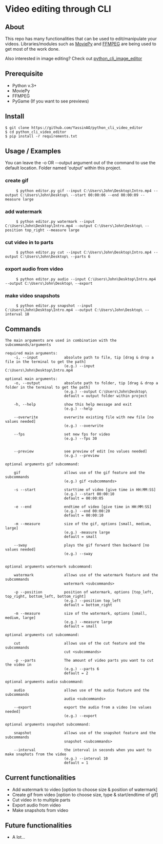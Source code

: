 # Video editing through CLI

## About
This repo has many functionalities that can be used to edit/manipulate your videos.
Libraries/modules such as [MoviePy](https://github.com/Zulko/moviepy)
and [FFMPEG](https://github.com/FFmpeg/FFmpeg) are being used to get most of the work done.

Also interested in image editing? Check out [python_cli_image_editor](https://github.com/YassinAO/python_cli_image_editor)

## Prerequisite
* Python v.3+
* MoviePy
* FFMPEG
* PyGame (If you want to see previews)

## Install
```
$ git clone https://github.com/YassinAO/python_cli_video_editor
$ cd python_cli_video_editor
$ pip install -r requirements.txt 
```

## Usage / Examples
You can leave the -o OR --output argument out of the command to use the default location. Folder named 'output' within this project. 
### create gif

```
     $ python editor.py gif --input C:\Users\John\Desktop\Intro.mp4 --output C:\Users\John\Desktop\ --start 00:00:06 --end 00:00:09 --measure large
```

### add watermark
```
     $ python editor.py watermark --input C:\Users\John\Desktop\Intro.mp4 --output C:\Users\John\Desktop\ --position top_right --measure large
```

### cut video in to parts
```
     $ python editor.py cut --input C:\Users\John\Desktop\Intro.mp4 --output C:\Users\John\Desktop\ --parts 6 
```

### export audio from video
```
     $ python editor.py audio --input C:\Users\John\Desktop\Intro.mp4 --output C:\Users\John\Desktop\ --export 
```

### make video snapshots
```
     $ python editor.py snapshot --input C:\Users\John\Desktop\Intro.mp4 --output C:\Users\John\Desktop\ --interval 10 
```

## Commands
```
The main arguments are used in combination with the subcommands/arguments

required main arguments:
    -i, --input            absolute path to file, tip [drag & drop a file in the terminal to get the path]
                           (e.g.) --input C:\Users\John\Desktop\Intro.mp4

optional main arguments:
    -o, --output           absolute path to folder, tip [drag & drop a folder in the terminal to get the path]
                           (e.g.) --output C:\Users\John\Desktop\
                           default = output folder within project

    -h, --help             show this help message and exit
                           (e.g.) --help

    --overwrite            overwrite existing file with new file [no values needed]
                           (e.g.) --overwrite

    --fps                  set new fps for video
                           (e.g.) --fps 30
    

    --preview              see preview of edit [no values needed]
                           (e.g.) --preview 
    
optional arguments gif subcommand:

    gif                    allows use of the gif feature and the subcommands
                           (e.g.) gif <subcommands>

    -s --start             starttime of video [give time in HH:MM:SS]
                           (e.g.) --start 00:00:10
                           default = 00:00:05

    -e --end               endtime of video [give time in HH:MM:SS]
                           (e.g.) --end 00:00:20
                           default = 00:00:10

    -m --measure           size of the gif, options [small, medium, large]
                           (e.g.) -measure large
                           default = small
    
    --sway                 plays the gif forward then backward [no values needed]
                           (e.g.) --sway


optional arguments watermark subcommand:

    watermark              allows use of the watermark feature and the subcommands
                           watermark <subcommands>

    -p --position          position of watermark, options [top_left, top_right, bottom_left, bottom_right]
                           (e.g.) --position top_left
                           default = bottom_right

    -m --measure           size of the watermark, options [small, medium, large]
                           (e.g.) --measure large
                           default = small                           

optional arguments cut subcommand:

    cut                    allows use of the cut feature and the subcommands
                           cut <subcommands>

    -p --parts             The amount of video parts you want to cut the video in
                           (e.g.) --parts 6
                           default = 2

optional arguments audio subcommand:

    audio                  allows use of the audio feature and the subcommands
                           audio <subcommands>

    --export               export the audio from a video [no values needed]
                           (e.g.) --export

optional arguments snapshot subcommand:

    snapshot               allows use of the snapshot feature and the subcommands
                           snapshot <subcommands>

    --interval             the interval in seconds when you want to make snaphots from the video
                           (e.g.) --interval 10
                           default = 1

```

## Current functionalities
* Add watermark to video [option to choose size & position of watermark]
* Create gif from video  [option to choose size, type & start/endtime of gif]
* Cut video in to multiple parts
* Export audio from video
* Make snapshots from video

## Future functionalities
* A lot...